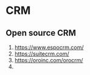 # CRM
## Open source CRM
1. https://www.espocrm.com/
2. https://suitecrm.com/
3. https://oroinc.com/orocrm/
4. 
